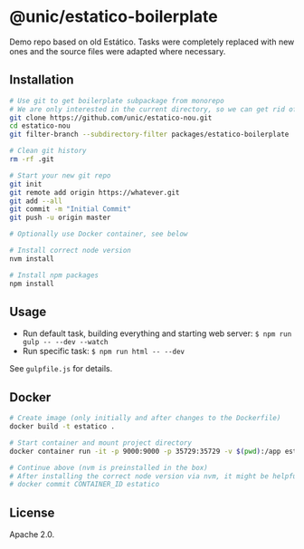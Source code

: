 # @unic/estatico-boilerplate

Demo repo based on old Estático. Tasks were completely replaced with new ones and the source files were adapted where necessary.

## Installation

```bash
# Use git to get boilerplate subpackage from monorepo
# We are only interested in the current directory, so we can get rid of everthing else via `git filter-branch`
git clone https://github.com/unic/estatico-nou.git
cd estatico-nou
git filter-branch --subdirectory-filter packages/estatico-boilerplate

# Clean git history
rm -rf .git

# Start your new git repo
git init
git remote add origin https://whatever.git
git add --all
git commit -m "Initial Commit"
git push -u origin master

# Optionally use Docker container, see below

# Install correct node version
nvm install

# Install npm packages
npm install
```

## Usage

- Run default task, building everything and starting web server: `$ npm run gulp -- --dev --watch`
- Run specific task: `$ npm run html -- --dev`

See `gulpfile.js` for details.

## Docker

```bash
# Create image (only initially and after changes to the Dockerfile)
docker build -t estatico .

# Start container and mount project directory
docker container run -it -p 9000:9000 -p 35729:35729 -v $(pwd):/app estatico /bin/bash

# Continue above (nvm is preinstalled in the box)
# After installing the correct node version via nvm, it might be helpful to commit this new state so it is persisted for the next run:
# docker commit CONTAINER_ID estatico
```

## License

Apache 2.0.
